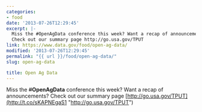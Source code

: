 ```yaml
---
categories:
- food
date: '2013-07-26T12:29:45'
excerpt: |-
  Miss the #OpenAgData conference this week? Want a recap of announcements?
  Check out our summary page http://go.usa.gov/TPUT
link: https://www.data.gov/food/open-ag-data/
modified: '2013-07-26T12:29:45'
permalink: "{{ url }}/food/open-ag-data/"
slug: open-ag-data

title: Open Ag Data
---
```


Miss the ~~#~~**OpenAgData** conference this week? Want a recap of announcements? Check out our summary page [http://go.usa.gov/TPUT](http://t.co/sKAPNEgaS1 "http://go.usa.gov/TPUT")

